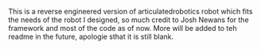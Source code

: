 This is a reverse engineered version of articulatedrobotics robot which fits the needs of the robot I designed, so much credit to Josh Newans for the framework and most of the code as of now. More will be added to teh readme in the future, apologie sthat it is still blank.
